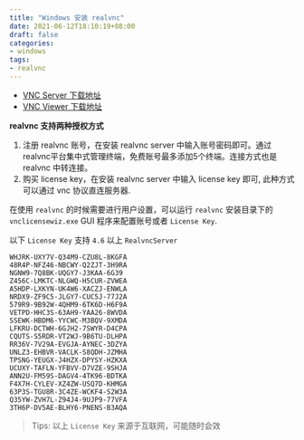```yaml
---
title: "Windows 安装 realvnc"
date: 2021-06-12T18:10:19+08:00
draft: false
categories: 
- windows
tags:
- realvnc
---
```


- [VNC Server 下载地址](https://www.realvnc.com/en/connect/download/vnc/windows/)
- [VNC Viewer 下载地址](https://www.realvnc.com/en/connect/download/viewer/windows/)

**realvnc 支持两种授权方式**

1. 注册 realvnc 账号，在安装 realvnc server 中输入账号密码即可。通过realvnc平台集中式管理终端，免费账号最多添加5个终端。连接方式也是 realvnc 中转连接。
2. 购买 license key，在安装 realvnc server 中输入 license key 即可, 此种方式可以通过 vnc 协议直连服务器.

在使用 `realvnc` 的时候需要进行用户设置，可以运行 `realvnc` 安装目录下的 `vnclicensewiz.exe` GUI 程序来配置账号或者 `License Key`.

以下 `License Key` 支持 `4.6` 以上 `RealvncServer`

```
WHJRK-UXY7V-Q34M9-CZU8L-8KGFA
48R4P-NFZ46-NBCWY-Q2ZJT-3H9RA
NGNW9-7Q8BK-UQGY7-J3KAA-6G39
Z456C-LMKTC-NLGWQ-H5CUR-ZVWEA
A5HDP-LXKYN-UK4W6-XACZJ-ENWLA
NRDX9-ZF9C5-JLGY7-CUC5J-77J2A
579R9-9B92W-4QHM9-6TK6D-H6F9A
VETPD-HHC3S-63AH9-YAA26-8WVDA
SSEWK-HBDM6-YYCWC-M3BQV-9XMDA
LFKRU-DCTWH-6GJH2-7SWYR-D4CPA
CQUTS-S5RDR-VT2WJ-9B6TU-DLHPA
RR36V-7V29A-EVGJA-AYNEC-3DZYA
UNLZ3-EHBVR-VACLK-S8QDH-JZMHA
TPSNG-YEUGX-J4HZX-DPYSY-HZKXA
UCUXY-TAFLN-YFBVV-D7VZE-9SHJA
ANN2U-FM59S-DAGV4-4TK96-BDTKA
F4X7H-CYLEV-XZ4ZW-USQ7D-KHMGA
63P3S-TGU8R-3C4ZE-WCKF4-S2W3A
Q35YW-ZVH7L-Z94J4-9UJP9-77VFA
3TH6P-DV5AE-BLHY6-PNENS-B3AQA
```

> Tips: 以上 `License Key` 来源于互联网，可能随时会效